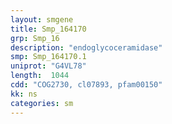 ```yaml
---
layout: smgene
title: Smp_164170
grp: Smp_16
description: "endoglycoceramidase"
smp: Smp_164170.1
uniprot: "G4VL78"
length:  1044
cdd: "COG2730, cl07893, pfam00150"
kk: ns
categories: sm
---
```

